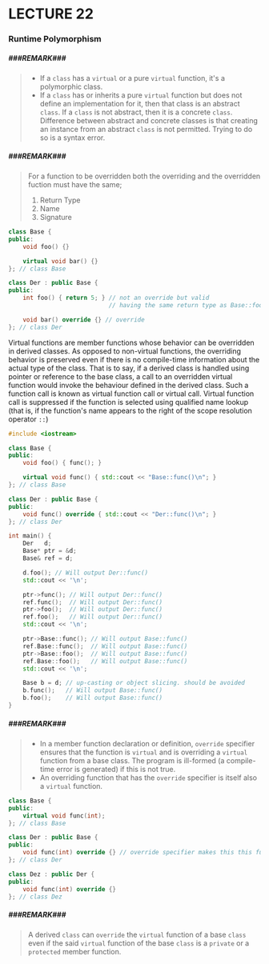 # LECTURE 22
### Runtime Polymorphism

##### ###REMARK###
> - If a `class` has a `virtual` or a pure `virtual` function, it's a polymorphic class.
> - If a `class` has or inherits a pure `virtual` function but does not define an implementation for
it, then that class is an abstract `class`. If a `class` is not abstract, then it is a concrete `class`.
Difference between abstract and concrete classes is that creating an instance from an abstract `class`
is not permitted. Trying to do so is a syntax error.


##### ###REMARK###
> For a function to be overridden both the overriding and the overridden fuction must have the same;
> 1. Return Type
> 2. Name
> 3. Signature

```cpp
class Base {
public:
    void foo() {}

    virtual void bar() {}
}; // class Base

class Der : public Base {
public:
    int foo() { return 5; } // not an override but valid
                            // having the same return type as Base::foo() would also be valid

    void bar() override {} // override
}; // class Der
```

Virtual functions are member functions whose behavior can be overridden in derived classes. As opposed
to non-virtual functions, the overriding behavior is preserved even if there is no compile-time information
about the actual type of the class. That is to say, if a derived class is handled using pointer or
reference to the base class, a call to an overridden virtual function would invoke the behaviour
defined in the derived class. Such a function call is known as virtual function call or virtual call.
Virtual function call is suppressed if the function is selected using qualified name lookup
(that is, if the function's name appears to the right of the scope resolution operator `::`)

```cpp
#include <iostream>

class Base {
public:
    void foo() { func(); }

    virtual void func() { std::cout << "Base::func()\n"; }
}; // class Base

class Der : public Base {
public:
    void func() override { std::cout << "Der::func()\n"; }
}; // class Der

int main() {
    Der   d;
    Base* ptr = &d;
    Base& ref = d;

    d.foo(); // Will output Der::func()
    std::cout << '\n';

    ptr->func(); // Will output Der::func()
    ref.func();  // Will output Der::func()
    ptr->foo();  // Will output Der::func()
    ref.foo();   // Will output Der::func()
    std::cout << '\n';

    ptr->Base::func(); // Will output Base::func()
    ref.Base::func();  // Will output Base::func()
    ptr->Base::foo();  // Will output Base::func()
    ref.Base::foo();   // Will output Base::func()
    std::cout << '\n';

    Base b = d; // up-casting or object slicing. should be avoided
    b.func();   // Will output Base::func()
    b.foo();    // Will output Base::func()
}
```

##### ###REMARK###
> - In a member function declaration or definition, `override` specifier ensures that the function is
>   `virtual` and is overriding a `virtual` function from a base class. The program is ill-formed
>   (a compile-time error is generated) if this is not true.
> - An overriding function that has the `override` specifier is itself also a `virtual` function.

```cpp
class Base {
public:
    virtual void func(int);
}; // class Base

class Der : public Base {
public:
    void func(int) override {} // override specifier makes this this function a virtual function as well
}; // class Der

class Dez : public Der {
public:
    void func(int) override {}
}; // class Dez
```

##### ###REMARK###
> A derived `class` can `override` the `virtual` function of a base `class` even if the said `virtual`
> function of the base `class` is a `private` or a `protected` member function.
